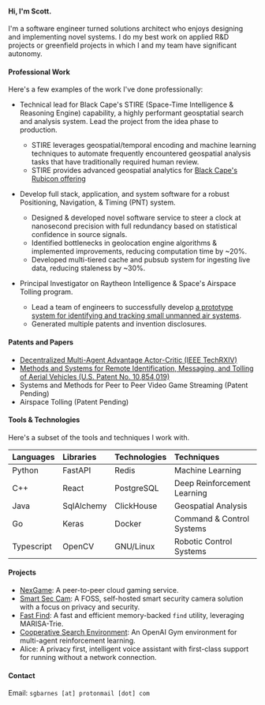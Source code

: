 #### Hi, I'm Scott.

I'm a software engineer turned solutions architect who enjoys designing and implementing novel systems. 
I do my best work on applied R&D projects or greenfield projects in which I and my team have significant autonomy.

#### Professional Work

Here's a few examples of the work I've done professionally:

- Technical lead for Black Cape's STIRE (Space-Time Intelligence & Reasoning Engine) capability, a highly performant geosptatial search and analysis system. Lead the project from the idea phase to production. 
  - STIRE leverages geospatial/temporal encoding and machine learning techniques to automate frequently encountered geospatial analysis tasks that have traditionally required human review.
  - STIRE provides advanced geospatial analytics for [Black Cape's Rubicon offering](https://blackcape.io/products/rubicon)

- Develop full stack, application, and system software for a robust Positioning, Navigation, & Timing (PNT) system.
  - Designed & developed novel software service to steer a clock at nanosecond precision with full redundancy based on statistical confidence in source signals.
  - Identified bottlenecks in geolocation engine algorithms & implemented improvements, reducing computation time by ~20%.
  - Developed multi-tiered cache and pubsub system for ingesting live data, reducing staleness by ~30%.

- Principal Investigator on Raytheon Intelligence & Space's Airspace Tolling program. 
  - Lead a team of engineers to successfully develop [a prototype system for identifying and tracking small unmanned air systems](https://www.rtx.com/News/2020/04/03/Aviation-2030).
  - Generated multiple patents and invention disclosures.

#### Patents and Papers

- [Decentralized Multi-Agent Advantage Actor-Critic (IEEE TechRXIV)](https://www.techrxiv.org/articles/preprint/Decentralized_Multi-Agent_Advantage_Actor-Critic/19166384)
- [Methods and Systems for Remote Identification, Messaging, and Tolling of Aerial Vehicles (U.S. Patent No. 10,854,019)](https://patft.uspto.gov/netacgi/nph-Parser?Sect1=PTO2&Sect2=HITOFF&p=1&u=%2Fnetahtml%2FPTO%2Fsearch-bool.html&r=1&f=G&l=50&co1=AND&d=PTXT&s1=10854019.PN.&OS=PN/10854019&RS=PN/10854019)
- Systems and Methods for Peer to Peer Video Game Streaming (Patent Pending)
- Airspace Tolling (Patent Pending)

#### Tools & Technologies

Here's a subset of the tools and techniques I work with.

| Languages     | Libraries     | Technologies  | Techniques                  |
|:--------------|:--------------|:--------------|:--------------              |
| Python        | FastAPI       | Redis         | Machine Learning            |
| C++           | React         | PostgreSQL    | Deep Reinforcement Learning |
| Java          | SqlAlchemy    | ClickHouse    | Geospatial Analysis         |
| Go            | Keras         | Docker        | Command & Control Systems   |
| Typescript    | OpenCV        | GNU/Linux     | Robotic Control Systems     |

#### Projects

- [NexGame](https://play.google.com/store/apps/details?id=com.app.nexgame): A peer-to-peer cloud gaming service.
- [Smart Sec Cam](https://github.com/scottbarnesg/smart-sec-cam): A FOSS, self-hosted smart security camera solution with a focus on privacy and security.
- [Fast Find](https://github.com/scottbarnesg/fastfind): A fast and efficient memory-backed `find` utility, leveraging MARISA-Trie.
- [Cooperative Search Environment](https://github.com/scottbarnesg/Cooperative_Search_Env): An OpenAI Gym environment for multi-agent reinforcement learning.
- Alice: A privacy first, intelligent voice assistant with first-class support for running without a network connection.

#### Contact

Email: `sgbarnes [at] protonmail [dot] com`

<!---
scottbarnesg/scottbarnesg is a ✨ special ✨ repository because its `README.md` (this file) appears on your GitHub profile.
You can click the Preview link to take a look at your changes.
--->
